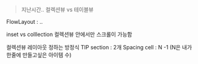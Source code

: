 > 지난시간..
> 컬렉션뷰 vs 테이블뷰

FlowLayout : ..

inset vs colllection
컬렉션뷰 안에서만 스크롤이 가능함

컬렉션뷰 레이아웃 정하는 방정식 TIP
section : 2개 Spacing
cell : N -1 (N은 내가 한줄에 만들고싶은 아이템 수)